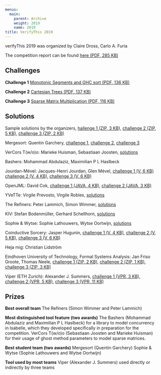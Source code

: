 ```yaml
---
menus: 
  main:
    parent: Archive
    weight: 2019
    name: 2019
title: VerifyThis 2019
---
```


verifyThis 2019 was organized by Claire Dross, Carlo A. Furia

The competition report can be found [here (PDF, 285 KB)](solutions/Extended%20Report_VerifyThis%202019_%20A%20Program%20Verification%20Competition.pdf)

## Challenges

**Challenge 1**
[Monotonic Segments and GHC sort (PDF, 136 KB)](challenges/ghc_sort.pdf)

**Challenge 2** [Cartesian Trees (PDF, 137 KB)](challenges/cartesian_trees.pdf)

**Challenge 3**
[Sparse Matrix Multiplication (PDF, 116 KB)](challenges/sparse_matrix_multiplication.pdf)

## **Solutions**

Sample solutions by the organizers, [hallenge 1 (ZIP, 3 KB)](solutions/SampleSolutionsChallenge1.zip),
[challenge 2 (ZIP, 5 KB)](solutions/SampleSolutionsChallenge2.zip), [challenge 3 (ZIP, 2 KB)](solutions/SampleSolutionsChallenge3.zip)

Mergesort: Quentin Garchery, [challenge 1](https://ethz.ch/content/dam/ethz/special-interest/infk/chair-program-method/pm/documents/Verify%20This/Solutions%202019/T1/T1challenge1.zip),
[challenge 2](https://ethz.ch/content/dam/ethz/special-interest/infk/chair-program-method/pm/documents/Verify%20This/Solutions%202019/T1/T1challenge2.zip),
[challenge 3](https://ethz.ch/content/dam/ethz/special-interest/infk/chair-program-method/pm/documents/Verify%20This/Solutions%202019/T1/T1challenge3.zip)

VerCors T(w/o)o: Marieke Huisman, Sebastiaan Joosten, [solutions](https://github.com/utwente-fmt/vercors/tree/master/examples/verifythis2019)

Bashers: Mohammad Abdulaziz, Maximilian P L Haslbeck

Jourdan-Mével: Jacques-Henri Jourdan, Glen Mével, [challenge 1 (V, 6 KB)](solutions/T4challenge1.v)
[challenge 2 (V, 4 KB)](solutions/T4challenge2.v),
[challenge 3 (V, 6 KB)](solutions/T4challenge3.v)

OpenJML: David Cok, [challenge 1 (JAVA, 4 KB)](solutions/T5Challenge1A.java), [challenge 2 (JAVA, 3 KB)](solutions/T5challenge2A.java)

YVeTTe: Virgile Prevosto, Virgile Robles, [solutions](https://github.com/vprevosto/VerifyThis2019Challenges/tree/v1.0)

The Refiners: Peter Lammich, Simon Wimmer, [solutions](https://ethz.ch/content/dam/ethz/special-interest/infk/chair-program-method/pm/documents/Verify%20This/Solutions%202019/T7/T7.zip)

KIV: Stefan Bodenmüller, Gerhard Schellhorn, [solutions](https://kiv.isse.de/projects/VerifyThis2019.html)

Sophie & Wytse: Sophie Lathouwers, Wytse Oortwijn, [solutions](https://github.com/utwente-fmt/vercors/tree/master/examples/verifythis2019)

Coinductive Sorcery: Jasper Hugunin, [challenge 1 (V, 4 KB)](solutions/T10Challenge1.v),
[challenge 2 (V, 5 KB)](solutions/T10Challenge2.v),
[challenge 3 (V, 6 KB)](solutions/T10Challenge3.v)

Heja mig: Christian Lidström

Eindhoven University of Technology, Formal Systems Analysis: Jan Friso
Groote, Thomas Neele, [challenge 1 (ZIP, 2 KB)](solutions/T12challenge1.zip),
[challenge 2 (ZIP, 1 KB)](solutions/T12challenge2.zip),
[challenge 3 (ZIP, 3 KB)](solutions/T12challenge3.zip)

Viper (ETH Zurich): Alexander J. Summers, [challenge 1 (VPR, 3 KB)](solutions/T13challenge1.vpr),
[challenge 2 (VPR, 5 KB)](solutions/T13challenge2.vpr),
[challenge 3 (VPR, 11 KB)](solutions/T13challenge3.vpr)

## Prizes

**Best overall team**
The Refiners (Simon Wimmer and Peter Lammich)

**Most distinguished tool feature (two awards)**
The Bashers (Mohammad Abdulaziz and Maximilian P L Haslbeck) for a
library to model concurrency in Isabelle, which they developed
specifically in preparation for the competition.
VerCors T(w/o)o (Sebastiaan Joosten and Marieke Huisman) for their usage
of ghost method parameters to model sparse matrices.

**Best student team (two awards)**
Mergesort (Quentin Garchery)
Sophie & Wytse (Sophie Lathouwers and Wytse Oortwijn)

**Tool used by most teams**
Viper (Alexander J. Summers) used directly or indirectly by three teams
